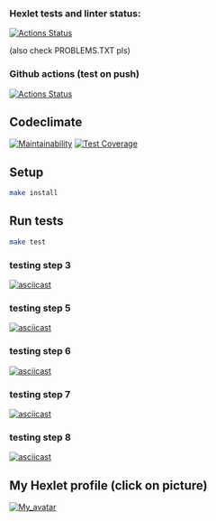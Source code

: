 ### Hexlet tests and linter status:
[![Actions Status](https://github.com/Auzmit/frontend-project-46/workflows/hexlet-check/badge.svg)](https://github.com/Auzmit/frontend-project-46/actions)

(also check PROBLEMS.TXT pls)

### Github actions (test on push)
[![Actions Status](https://github.com/Auzmit/frontend-project-46/actions/workflows/test-on-push.yml/badge.svg?event=push)](https://github.com/Auzmit/frontend-project-46/actions/workflows/test-on-push.yml)

## Codeclimate
[![Maintainability](https://api.codeclimate.com/v1/badges/b8e2e6a671a0bf9a44c7/maintainability)](https://codeclimate.com/github/Auzmit/frontend-project-46/maintainability)
[![Test Coverage](https://api.codeclimate.com/v1/badges/b8e2e6a671a0bf9a44c7/test_coverage)](https://codeclimate.com/github/Auzmit/frontend-project-46/test_coverage)

## Setup
```bash
make install
```

## Run tests
```bash
make test
```

### testing step 3
[![asciicast](https://asciinema.org/a/580424.svg)](https://asciinema.org/a/580424)

### testing step 5
[![asciicast](https://asciinema.org/a/580507.svg)](https://asciinema.org/a/580507)

### testing step 6
[![asciicast](https://asciinema.org/a/598254.svg)](https://asciinema.org/a/598254)

### testing step 7
[![asciicast](https://asciinema.org/a/598256.svg)](https://asciinema.org/a/598256)

### testing step 8
[![asciicast](https://asciinema.org/a/598261.svg)](https://asciinema.org/a/598261)

## My Hexlet profile (click on picture)
[![My_avatar](https://cdn2.hexlet.io/store/derivatives/c9032602e2a18fee8970ff6f32f14c1f/fill_webp-290-290.webp)](https://ru.hexlet.io/u/auzmit)
